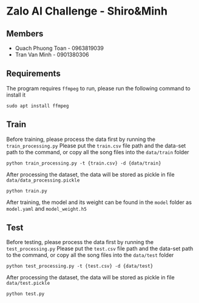 # Zalo AI Challenge - Shiro&Minh

## Members

- Quach Phuong Toan - 0963819039
- Tran Van Minh - 0901380306

## Requirements

The program requires `ffmpeg` to run, please run the following command to install it

`sudo apt install ffmpeg`

## Train

Before training, please process the data first by running the `train_processing.py`
Please put the `train.csv` file path and the data-set path to the command, or copy all the song files into the `data/train` folder

`python train_processing.py -t {train.csv} -d {data/train}`

After processing the dataset, the data will be stored as pickle in file `data/data_processing.pickle`

`python train.py`

After training, the model and its weight can be found in the `model` folder as `model.yaml` and `model_weight.h5`

## Test

Before testing, please process the data first by running the `test_processing.py`
Please put the `test.csv` file path and the data-set path to the command, or copy all the song files into the `data/test` folder

`python test_processing.py -t {test.csv} -d {data/test}`

After processing the dataset, the data will be stored as pickle in file `data/test.pickle` 

`python test.py`

